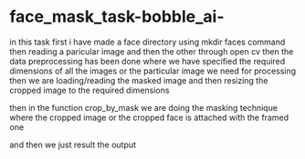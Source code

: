 # face_mask_task-bobble_ai-
in this task first i have made a face directory using mkdir faces command
then reading a paricular image and then the other through open cv
then the data preprocessing has been done where we have specified the required dimensions of all the images or the particular image we need for processing
then we are loading/reading the masked image and then resizing the cropped image to the required dimensions


then in the function crop_by_mask we are doing the masking technique where the cropped image or the cropped face is attached with the framed one


and then we just result the output 
